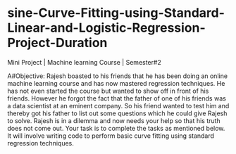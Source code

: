 # sine-Curve-Fitting-using-Standard-Linear-and-Logistic-Regression-Project-Duration

Mini Project | Machine learning Course | Semester#2

A#Objective:
Rajesh boasted to his friends that he has been doing an online machine learning course and has now
mastered regression techniques. He has not even started the course but wanted to show off in front of his
friends. However he forgot the fact that the father of one of his friends was a data scientist at an eminent
company. So his friend wanted to test him and thereby got his father to list out some questions which he could
give Rajesh to solve. Rajesh is in a dilemma and now needs your help so that his truth does not come out.
Your task is to complete the tasks as mentioned below. It will involve writing code to perform basic curve
fitting using standard regression techniques.
